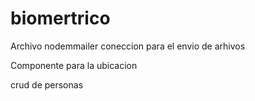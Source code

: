 # biomertrico
Archivo nodemmailer coneccion para el envio de arhivos

Componente para la ubicacion

crud de personas
